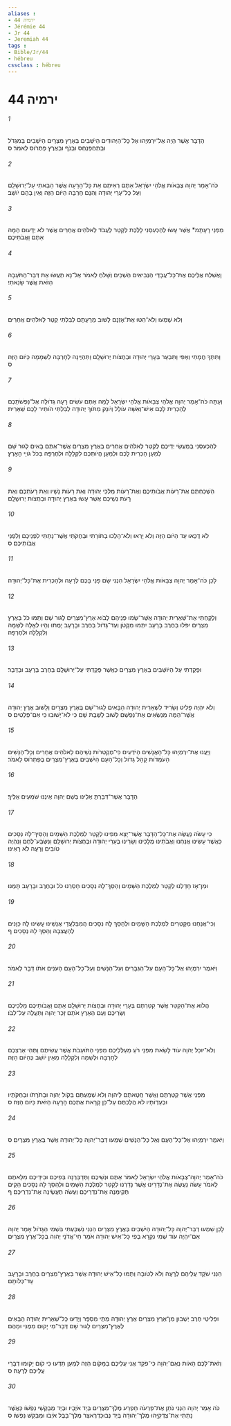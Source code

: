 ```yaml
---
aliases : 
- ירמיה 44
- Jérémie 44
- Jr 44
- Jeremiah 44
tags : 
- Bible/Jr/44
- hébreu
cssclass : hébreu
---
```


# ירמיה 44

###### 1
הַדָּבָר אֲשֶׁר הָיָה אֶל־יִרְמְיָהוּ אֶל כָּל־הַיְּהוּדִים הַיֹּשְׁבִים בְּאֶרֶץ מִצְרָיִם הַיֹּשְׁבִים בְּמִגְדֹּל וּבְתַחְפַּנְחֵס וּבְנֹף וּבְאֶרֶץ פַּתְרֹוס לֵאמֹר׃ ס
###### 2
כֹּה־אָמַר יְהוָה צְבָאֹות אֱלֹהֵי יִשְׂרָאֵל אַתֶּם רְאִיתֶם אֵת כָּל־הָרָעָה אֲשֶׁר הֵבֵאתִי עַל־יְרוּשָׁלִַם וְעַל כָּל־עָרֵי יְהוּדָה וְהִנָּם חָרְבָּה הַיֹּום הַזֶּה וְאֵין בָּהֶם יֹושֵׁב׃
###### 3
מִפְּנֵי רָעָתָמ* אֲשֶׁר עָשׂוּ לְהַכְעִסֵנִי לָלֶכֶת לְקַטֵּר לַעֲבֹד לֵאלֹהִים אֲחֵרִים אֲשֶׁר לֹא יְדָעוּם הֵמָּה אַתֶּם וַאֲבֹתֵיכֶם׃
###### 4
וָאֶשְׁלַח אֲלֵיכֶם אֶת־כָּל־עֲבָדַי הַנְּבִיאִים הַשְׁכֵּים וְשָׁלֹחַ לֵאמֹר אַל־נָא תַעֲשׂוּ אֵת דְּבַר־הַתֹּעֵבָה הַזֹּאת אֲשֶׁר שָׂנֵאתִי׃
###### 5
וְלֹא שָׁמְעוּ וְלֹא־הִטּוּ אֶת־אָזְנָם לָשׁוּב מֵרָעָתָם לְבִלְתִּי קַטֵּר לֵאלֹהִים אֲחֵרִים׃
###### 6
וַתִּתַּךְ חֲמָתִי וְאַפִּי וַתִּבְעַר בְּעָרֵי יְהוּדָה וּבְחֻצֹות יְרוּשָׁלִָם וַתִּהְיֶינָה לְחָרְבָּה לִשְׁמָמָה כַּיֹּום הַזֶּה׃ ס
###### 7
וְעַתָּה כֹּה־אָמַר יְהוָה אֱלֹהֵי צְבָאֹות אֱלֹהֵי יִשְׂרָאֵל לָמָה אַתֶּם עֹשִׂים רָעָה גְדֹולָה אֶל־נַפְשֹׁתֵכֶם לְהַכְרִית לָכֶם אִישׁ־וְאִשָּׁה עֹולֵל וְיֹונֵק מִתֹּוךְ יְהוּדָה לְבִלְתִּי הֹותִיר לָכֶם שְׁאֵרִית׃
###### 8
לְהַכְעִסֵנִי בְּמַעֲשֵׂי יְדֵיכֶם לְקַטֵּר לֵאלֹהִים אֲחֵרִים בְּאֶרֶץ מִצְרַיִם אֲשֶׁר־אַתֶּם בָּאִים לָגוּר שָׁם לְמַעַן הַכְרִית לָכֶם וּלְמַעַן הֱיֹותְכֶם לִקְלָלָה וּלְחֶרְפָּה בְּכֹל גֹּויֵי הָאָרֶץ׃
###### 9
הַשְׁכַחְתֶּם אֶת־רָעֹות אֲבֹותֵיכֶם וְאֶת־רָעֹות מַלְכֵי יְהוּדָה וְאֵת רָעֹות נָשָׁיו וְאֵת רָעֹתֵכֶם וְאֵת רָעֹת נְשֵׁיכֶם אֲשֶׁר עָשׂוּ בְּאֶרֶץ יְהוּדָה וּבְחֻצֹות יְרוּשָׁלִָם׃
###### 10
לֹא דֻכְּאוּ עַד הַיֹּום הַזֶּה וְלֹא יָרְאוּ וְלֹא־הָלְכוּ בְתֹורָתִי וּבְחֻקֹּתַי אֲשֶׁר־נָתַתִּי לִפְנֵיכֶם וְלִפְנֵי אֲבֹותֵיכֶם׃ ס
###### 11
לָכֵן כֹּה־אָמַר יְהוָה צְבָאֹות אֱלֹהֵי יִשְׂרָאֵל הִנְנִי שָׂם פָּנַי בָּכֶם לְרָעָה וּלְהַכְרִית אֶת־כָּל־יְהוּדָה׃
###### 12
וְלָקַחְתִּי אֶת־שְׁאֵרִית יְהוּדָה אֲשֶׁר־שָׂמוּ פְנֵיהֶם לָבֹוא אֶרֶץ־מִצְרַיִם לָגוּר שָׁם וְתַמּוּ כֹל בְּאֶרֶץ מִצְרַיִם יִפֹּלוּ בַּחֶרֶב בָּרָעָב יִתַּמּוּ מִקָּטֹן וְעַד־גָּדֹול בַּחֶרֶב וּבָרָעָב יָמֻתוּ וְהָיוּ לְאָלָה לְשַׁמָּה וְלִקְלָלָה וּלְחֶרְפָּה׃
###### 13
וּפָקַדְתִּי עַל הַיֹּושְׁבִים בְּאֶרֶץ מִצְרַיִם כַּאֲשֶׁר פָּקַדְתִּי עַל־יְרוּשָׁלִָם בַּחֶרֶב בָּרָעָב וּבַדָּבֶר׃
###### 14
וְלֹא יִהְיֶה פָּלִיט וְשָׂרִיד לִשְׁאֵרִית יְהוּדָה הַבָּאִים לָגוּר־שָׁם בְּאֶרֶץ מִצְרָיִם וְלָשׁוּב אֶרֶץ יְהוּדָה אֲשֶׁר־הֵמָּה מְנַשְּׂאִים אֶת־נַפְשָׁם לָשׁוּב לָשֶׁבֶת שָׁם כִּי לֹא־יָשׁוּבוּ כִּי אִם־פְּלֵטִים׃ ס
###### 15
וַיַּעֲנוּ אֶת־יִרְמְיָהוּ כָּל־הָאֲנָשִׁים הַיֹּדְעִים כִּי־מְקַטְּרֹות נְשֵׁיהֶם לֵאלֹהִים אֲחֵרִים וְכָל־הַנָּשִׁים הָעֹמְדֹות קָהָל גָּדֹול וְכָל־הָעָם הַיֹּשְׁבִים בְּאֶרֶץ־מִצְרַיִם בְּפַתְרֹוס לֵאמֹר׃
###### 16
הַדָּבָר אֲשֶׁר־דִּבַּרְתָּ אֵלֵינוּ בְּשֵׁם יְהוָה אֵינֶנּוּ שֹׁמְעִים אֵלֶיךָ׃
###### 17
כִּי עָשֹׂה נַעֲשֶׂה אֶת־כָּל־הַדָּבָר אֲשֶׁר־יָצָא מִפִּינוּ לְקַטֵּר לִמְלֶכֶת הַשָּׁמַיִם וְהַסֵּיךְ־לָהּ נְסָכִים כַּאֲשֶׁר עָשִׂינוּ אֲנַחְנוּ וַאֲבֹתֵינוּ מְלָכֵינוּ וְשָׂרֵינוּ בְּעָרֵי יְהוּדָה וּבְחֻצֹות יְרוּשָׁלִָם וַנִּשְׂבַּע־לֶחֶם וַנִּהְיֶה טֹובִים וְרָעָה לֹא רָאִינוּ׃
###### 18
וּמִן־אָז חָדַלְנוּ לְקַטֵּר לִמְלֶכֶת הַשָּׁמַיִם וְהַסֵּךְ־לָהּ נְסָכִים חָסַרְנוּ כֹל וּבַחֶרֶב וּבָרָעָב תָּמְנוּ׃
###### 19
וְכִי־אֲנַחְנוּ מְקַטְּרִים לִמְלֶכֶת הַשָּׁמַיִם וּלְהַסֵּךְ לָהּ נְסָכִים הֲמִבַּלְעֲדֵי אֲנָשֵׁינוּ עָשִׂינוּ לָהּ כַּוָּנִים לְהַעֲצִבָה וְהַסֵּךְ לָהּ נְסָכִים׃ ף
###### 20
וַיֹּאמֶר יִרְמְיָהוּ אֶל־כָּל־הָעָם עַל־הַגְּבָרִים וְעַל־הַנָּשִׁים וְעַל־כָּל־הָעָם הָעֹנִים אֹתֹו דָּבָר לֵאמֹר׃
###### 21
הֲלֹוא אֶת־הַקִּטֵּר אֲשֶׁר קִטַּרְתֶּם בְּעָרֵי יְהוּדָה וּבְחֻצֹות יְרוּשָׁלִַם אַתֶּם וַאֲבֹותֵיכֶם מַלְכֵיכֶם וְשָׂרֵיכֶם וְעַם הָאָרֶץ אֹתָם זָכַר יְהוָה וַתַּעֲלֶה עַל־לִבֹּו׃
###### 22
וְלֹא־יוּכַל יְהוָה עֹוד לָשֵׂאת מִפְּנֵי רֹעַ מַעַלְלֵיכֶם מִפְּנֵי הַתֹּועֵבֹת אֲשֶׁר עֲשִׂיתֶם וַתְּהִי אַרְצְכֶם לְחָרְבָּה וּלְשַׁמָּה וְלִקְלָלָה מֵאֵין יֹושֵׁב כְּהַיֹּום הַזֶּה׃
###### 23
מִפְּנֵי אֲשֶׁר קִטַּרְתֶּם וַאֲשֶׁר חֲטָאתֶם לַיהוָה וְלֹא שְׁמַעְתֶּם בְּקֹול יְהוָה וּבְתֹרָתֹו וּבְחֻקֹּתָיו וּבְעֵדְוֹתָיו לֹא הֲלַכְתֶּם עַל־כֵּן קָרָאת אֶתְכֶם הָרָעָה הַזֹּאת כַּיֹּום הַזֶּה׃ ס
###### 24
וַיֹּאמֶר יִרְמְיָהוּ אֶל־כָּל־הָעָם וְאֶל כָּל־הַנָּשִׁים שִׁמְעוּ דְּבַר־יְהוָה כָּל־יְהוּדָה אֲשֶׁר בְּאֶרֶץ מִצְרָיִם׃ ס
###### 25
כֹּה־אָמַר יְהוָה־צְבָאֹות אֱלֹהֵי יִשְׂרָאֵל לֵאמֹר אַתֶּם וּנְשֵׁיכֶם וַתְּדַבֵּרְנָה בְּפִיכֶם וּבִידֵיכֶם מִלֵּאתֶם לֵאמֹר עָשֹׂה נַעֲשֶׂה אֶת־נְדָרֵינוּ אֲשֶׁר נָדַרְנוּ לְקַטֵּר לִמְלֶכֶת הַשָּׁמַיִם וּלְהַסֵּךְ לָהּ נְסָכִים הָקֵים תָּקִימְנָה אֶת־נִדְרֵיכֶם וְעָשֹׂה תַעֲשֶׂינָה אֶת־נִדְרֵיכֶם׃ ף
###### 26
לָכֵן שִׁמְעוּ דְבַר־יְהוָה כָּל־יְהוּדָה הַיֹּשְׁבִים בְּאֶרֶץ מִצְרָיִם הִנְנִי נִשְׁבַּעְתִּי בִּשְׁמִי הַגָּדֹול אָמַר יְהוָה אִם־יִהְיֶה עֹוד שְׁמִי נִקְרָא בְּפִי כָּל־אִישׁ יְהוּדָה אֹמֵר חַי־אֲדֹנָי יְהוִה בְּכָל־אֶרֶץ מִצְרָיִם׃
###### 27
הִנְנִי שֹׁקֵד עֲלֵיהֶם לְרָעָה וְלֹא לְטֹובָה וְתַמּוּ כָל־אִישׁ יְהוּדָה אֲשֶׁר בְּאֶרֶץ־מִצְרַיִם בַּחֶרֶב וּבָרָעָב עַד־כְּלֹותָם׃
###### 28
וּפְלִיטֵי חֶרֶב יְשֻׁבוּן מִן־אֶרֶץ מִצְרַיִם אֶרֶץ יְהוּדָה מְתֵי מִסְפָּר וְיָדְעוּ כָּל־שְׁאֵרִית יְהוּדָה הַבָּאִים לְאֶרֶץ־מִצְרַיִם לָגוּר שָׁם דְּבַר־מִי יָקוּם מִמֶּנִּי וּמֵהֶם׃
###### 29
וְזֹאת־לָכֶם הָאֹות נְאֻם־יְהוָה כִּי־פֹקֵד אֲנִי עֲלֵיכֶם בַּמָּקֹום הַזֶּה לְמַעַן תֵּדְעוּ כִּי קֹום יָקוּמוּ דְבָרַי עֲלֵיכֶם לְרָעָה׃ ס
###### 30
כֹּה אָמַר יְהוָה הִנְנִי נֹתֵן אֶת־פַּרְעֹה חָפְרַע מֶלֶךְ־מִצְרַיִם בְּיַד אֹיְבָיו וּבְיַד מְבַקְשֵׁי נַפְשֹׁו כַּאֲשֶׁר נָתַתִּי אֶת־צִדְקִיָּהוּ מֶלֶךְ־יְהוּדָה בְּיַד נְבוּכַדְרֶאצַּר מֶלֶךְ־בָּבֶל אֹיְבֹו וּמְבַקֵּשׁ נַפְשֹׁו׃ ס
